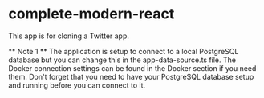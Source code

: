# complete-modern-react
This app is for cloning a Twitter app.

** Note 1 **
The application is setup to connect to a local PostgreSQL database but you can change this in the app-data-source.ts file. The Docker connection settings can be found in the Docker section if you need them. Don't forget that you need to have your PostgreSQL database setup and running before you can connect to it.